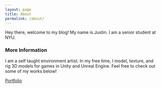 ```yaml
---
layout: page
title: About
permalink: /about/
---
```


Hey there, welcome to my blog! My name is Justin. I am a senior student at NYU. 

### More Information

I am a self taught environment artist. In my free time, I model, texture, and rig 3D models for games in Unity and Unreal Engine. Feel free to check out some of my works below! 

[Portfolio](https://jcgamedesign.com/)

